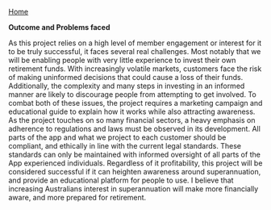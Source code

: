 [Home](.)

**Outcome and Problems faced** 

As this project relies on a high level of member engagement or interest for it to be truly successful, it faces several real challenges. Most notably that we will be enabling people with very little experience to invest their own retirement funds. With increasingly volatile markets, customers face the risk of making uninformed decisions that could cause a loss of their funds. Additionally, the complexity and many steps in investing in an informed manner are likely to discourage people from attempting to get involved. 
To combat both of these issues, the project requires a marketing campaign and educational guide to explain how it works while also attracting awareness. 
As the project touches on so many financial sectors, a heavy emphasis on adherence to regulations and laws must be observed in its development. All parts of the app and what we project to each customer should be compliant, and ethically in line with the current legal standards. These standards can only be maintained with informed oversight of all parts of the App experienced individuals. 
Regardless of it profitability, this project will be considered successful if it can heighten awareness around superannuation, and provide an educational platform for people to use. I believe that increasing Australians interest in superannuation will make more financially aware, and more prepared for retirement. 



